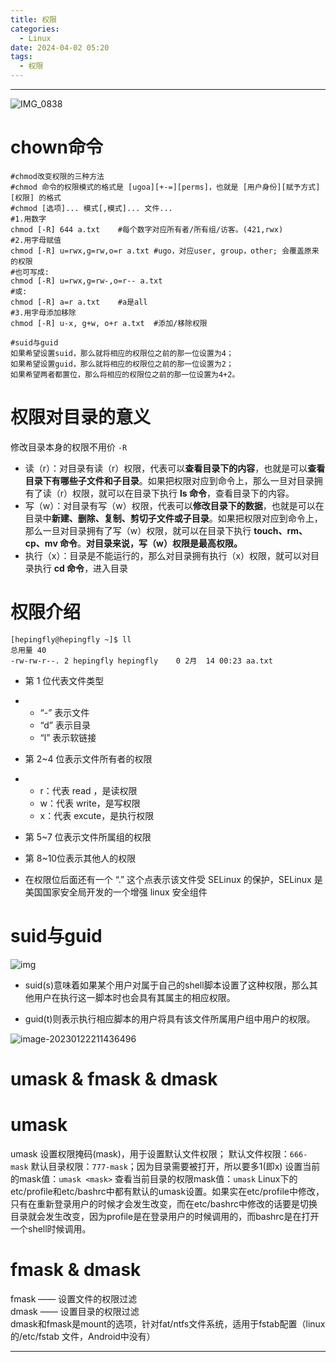 ```yaml
---
title: 权限
categories:
  - Linux
date: 2024-04-02 05:20
tags:
  - 权限
---
```


---

![IMG_0838](https://illyber-images.oss-cn-chengdu.aliyuncs.com/202302112026308.png)

# chown命令
```shell
#chmod改变权限的三种方法
#chmod 命令的权限模式的格式是 [ugoa][+-=][perms]，也就是 [用户身份][赋予方式][权限] 的格式
#chmod [选项]... 模式[,模式]... 文件...
#1.用数字
chmod [-R] 644 a.txt	#每个数字对应所有者/所有组/访客。(421,rwx)
#2.用字母赋值
chmod [-R] u=rwx,g=rw,o=r a.txt	#ugo，对应user, group，other; 会覆盖原来的权限
#也可写成:
chmod [-R] u=rwx,g=rw-,o=r-- a.txt
#或:
chmod [-R] a=r a.txt	#a是all
#3.用字母添加移除
chmod [-R] u-x, g+w, o+r a.txt	#添加/移除权限

#suid与guid
如果希望设置suid，那么就将相应的权限位之前的那一位设置为4；
如果希望设置guid，那么就将相应的权限位之前的那一位设置为2；
如果希望两者都置位，那么将相应的权限位之前的那一位设置为4+2。
```

# 权限对目录的意义

修改目录本身的权限不用价 `-R`

- 读（r）：对目录有读（r）权限，代表可以**查看目录下的内容**，也就是可以**查看目录下有哪些子文件和子目录**。如果把权限对应到命令上，那么一旦对目录拥有了读（r）权限，就可以在目录下执行 **ls 命令**，查看目录下的内容。
- 写（w）：对目录有写（w）权限，代表可以**修改目录下的数据**，也就是可以在目录中**新建、删除、复制、剪切子文件或子目录**。如果把权限对应到命令上，那么一旦对目录拥有了写（w）权限，就可以在目录下执行 **touch、rm、cp、mv 命令**。**对目录来说，写（w）权限是最高权限。**
- 执行（x）：目录是不能运行的，那么对目录拥有执行（x）权限，就可以对目录执行 **cd 命令**，进入目录

# 权限介绍

```shell
[hepingfly@hepingfly ~]$ ll
总用量 40
-rw-rw-r--. 2 hepingfly hepingfly    0 2月  14 00:23 aa.txt
```

- 第 1 位代表文件类型

- - “-” 表示文件
  - “d” 表示目录
  - “l” 表示软链接

- 第 2~4 位表示文件所有者的权限

- - r：代表 read ，是读权限
  - w：代表 write，是写权限
  - x：代表 excute，是执行权限

- 第 5~7 位表示文件所属组的权限

- 第 8~10位表示其他人的权限

- 在权限位后面还有一个 “.” 这个点表示该文件受 SELinux 的保护，SELinux 是美国国家安全局开发的一个增强 linux 安全组件

# suid与guid

![img](https://illyber-images.oss-cn-chengdu.aliyuncs.com/202301281946411.png)

- suid(s)意味着如果某个用户对属于自己的shell脚本设置了这种权限，那么其他用户在执行这一脚本时也会具有其属主的相应权限。

- guid(t)则表示执行相应脚本的用户将具有该文件所属用户组中用户的权限。

![image-20230122211436496](https://illyber-images.oss-cn-chengdu.aliyuncs.com/202301281946412.png)

# umask & fmask & dmask

# umask

umask 设置权限掩码(mask)，用于设置默认文件权限；
默认文件权限：`666-mask`
默认目录权限：`777-mask`；因为目录需要被打开，所以要多1(即x)
设置当前的mask值：`umask <mask>`
查看当前目录的权限mask值：`umask`
Linux下的etc/profile和etc/bashrc中都有默认的umask设置。如果实在etc/profile中修改，只有在重新登录用户的时候才会发生改变，而在etc/bashrc中修改的话要是切换目录就会发生改变，因为profile是在登录用户的时候调用的，而bashrc是在打开一个shell时候调用。

# fmask & dmask

fmask —— 设置文件的权限过滤  
dmask —— 设置目录的权限过滤  
dmask和fmask是mount的选项，针对fat/ntfs文件系统，适用于fstab配置（linux的/etc/fstab 文件，Android中没有）




---
